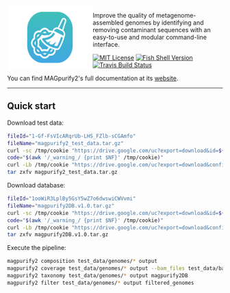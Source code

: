 <img src="https://raw.githubusercontent.com/apcamargo/magpurify2/master/website/.vuepress/public/logo_without_type.svg?token=AFPA2JEOQW3DH6XWN62XPGC6YH3HQ" align="left" width="200" height="150px"/>
<img align="left" width="0" height="150px" hspace="0"/>

Improve the quality of metagenome-assembled genomes by identifying and removing contaminant sequences with an easy-to-use and modular command-line interface.

[![MIT License](https://img.shields.io/badge/license-MIT-007EC7.svg?style=flat-square)](/LICENSE) [![Fish Shell Version](https://img.shields.io/badge/fish-≥v2.2.0-007EC7.svg?style=flat-square)](http://fishshell.com) [![Travis Build Status](http://img.shields.io/travis/oh-my-fish/oh-my-fish.svg?style=flat-square)](https://travis-ci.org/oh-my-fish/oh-my-fish)

You can find MAGpurify2's full documentation at its [website](https://apcamargo.github.io/magpurify2/).

---

## Quick start


Download test data:

```bash
fileId="1-Gf-FsVIcARqrUb-LHS_FZlb-sCGAmfo"
fileName="magpurify2_test_data.tar.gz"
curl -sc /tmp/cookie "https://drive.google.com/uc?export=download&id=${fileId}" > /dev/null
code="$(awk '/_warning_/ {print $NF}' /tmp/cookie)"
curl -Lb /tmp/cookie "https://drive.google.com/uc?export=download&confirm=${code}&id=${fileId}" -o ${fileName}
tar zxfv magpurify2_test_data.tar.gz
```

Download database:

```bash
fileId="1ooWiR3LplBy5GsY5wZ7o6dwswiCWVvmi"
fileName="magpurify2DB.v1.0.tar.gz"
curl -sc /tmp/cookie "https://drive.google.com/uc?export=download&id=${fileId}" > /dev/null
code="$(awk '/_warning_/ {print $NF}' /tmp/cookie)"
curl -Lb /tmp/cookie "https://drive.google.com/uc?export=download&confirm=${code}&id=${fileId}" -o ${fileName}
tar zxfv magpurify2DB.v1.0.tar.gz
```

Execute the pipeline:

```bash
magpurify2 composition test_data/genomes/* output
magpurify2 coverage test_data/genomes/* output --bam_files test_data/bam_files/*
magpurify2 taxonomy test_data/genomes/* output magpurify2DB
magpurify2 filter test_data/genomes/* output filtered_genomes
```
